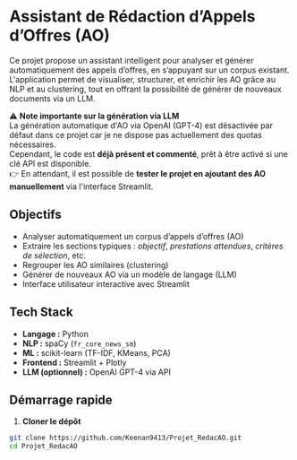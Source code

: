 # Assistant de Rédaction d’Appels d’Offres (AO)

Ce projet propose un assistant intelligent pour analyser et générer automatiquement des appels d’offres, en s’appuyant sur un corpus existant. L'application permet de visualiser, structurer, et enrichir les AO grâce au NLP et au clustering, tout en offrant la possibilité de générer de nouveaux documents via un LLM.

⚠️ **Note importante sur la génération via LLM**  
La génération automatique d'AO via OpenAI (GPT-4) est désactivée par défaut dans ce projet car je ne dispose pas actuellement des quotas nécessaires.  
Cependant, le code est **déjà présent et commenté**, prêt à être activé si une clé API est disponible.  
👉 En attendant, il est possible de **tester le projet en ajoutant des AO manuellement** via l'interface Streamlit.


##  Objectifs

- Analyser automatiquement un corpus d’appels d’offres (AO)
- Extraire les sections typiques : *objectif*, *prestations attendues*, *critères de sélection*, etc.
- Regrouper les AO similaires (clustering)
- Générer de nouveaux AO via un modèle de langage (LLM)
- Interface utilisateur interactive avec Streamlit

##  Tech Stack

- **Langage :** Python
- **NLP :** spaCy (`fr_core_news_sm`)
- **ML :** scikit-learn (TF-IDF, KMeans, PCA)
- **Frontend :** Streamlit + Plotly
- **LLM (optionnel) :** OpenAI GPT-4 via API

## Démarrage rapide

1. **Cloner le dépôt**

```bash
git clone https://github.com/Keenan9413/Projet_RedacAO.git
cd Projet_RedacAO
